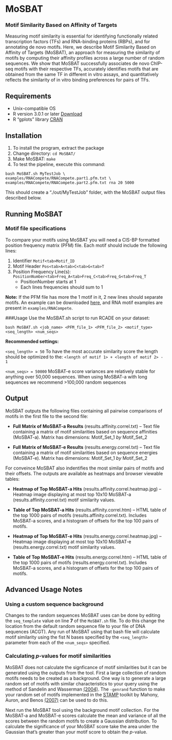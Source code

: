 # MoSBAT

### Motif Similarity Based on Affinity of Targets

Measuring motif similarity is essential for identifying functionally related transcription factors (TFs) and RNA-binding proteins (RBPs), and for annotating de novo motifs. Here, we describe Motif Similarity Based on Affinity of Targets (MoSBAT), an approach for measuring the similarity of motifs by computing their affinity profiles across a large number of random sequences. We show that MoSBAT successfully associates de novo ChIP-seq motifs with their respective TFs, accurately identifies motifs that are obtained from the same TF in different in vitro assays, and quantitatively reflects the similarity of in vitro binding preferences for pairs of TFs. 

## Requirements 
- Unix-compatible OS
- R version 3.0.1 or later [Download](http://www.r-project.org/) 
- R “gplots” library [CRAN](https://cran.r-project.org/web/packages/gplots/index.html)

## Installation 
1. To install the program, extract the package
2. Change directory: `cd MoSBAT/` 
3. Make MoSBAT: `make`
4. To test the pipeline, execute this command: 

>
    bash MoSBAT.sh MyTestJob \
    examples/RNACompete/RNACompete.part1.pfm.txt \
    examples/RNACompete/RNACompete.part2.pfm.txt rna 20 5000
This should create a “./out/MyTestJob” folder, with the MoSBAT output files described below.

## Running MoSBAT
### Motif file specifications
To compare your motifs using MoSBAT you will need a CIS-BP formatted position frequency matrix (PFM) file.  Each motif should include the following lines:


1. Identifier `Motif<tab>Motif_ID`
2. Motif Header `Pos<tab>A<tab>C<tab>G<tab>T`
3. Position Frequency Line(s): `PositionNumber<tab>Freq_A<tab>Freq_C<tab>Freq_G<tab>Freq_T`
	- PositionNumber starts at 1
	- Each lines frequencies should sum to 1

**Note:** If the PFM file has more the 1 motif in it, 2 new lines should separate motifs. An example can be downloaded [here](http://mosbat.ccbr.utoronto.ca/MoSBAT_PFMexample.txt), and RNA motif examples are present in `examples/RNACompete`. 

###Usage
Use the MoSBAT.sh script to run RCADE on your dataset:

    bash MoSBAT.sh <job_name> <PFM_file_1> <PFM_file_2> <motif_type> <seq_length> <num_seqs>

**Recommended settings:**

`<seq_length> = 50` To have the most accurate similarity score the length should be optimized to the: `<length of motif 1> + <length of motif 2> - 1`

`<num_seqs> = 50000` MoSBAT-e score variances are relatively stable for anything over 50,000 sequences. When using MoSBAT-a with long sequences we recommend >100,000 random sequences

## Output
MoSBAT outputs the following files containing all pairwise comparisons of motifs in the first file to the second file:

- **Full Matrix of MoSBAT-a Results** (results.affinity.correl.txt) – Text file containing a matrix of motif similarities based on sequence affinities (MoSBAT-a). Matrix has dimensions: Motif\_Set\_1 *by* Motif\_Set\_2

- **Full Matrix of MoSBAT-e Results** (results.energy.correl.txt) – Text file containing a matrix of motif similarities based on sequence energies (MoSBAT-e). Matrix has dimensions: Motif\_Set\_1 *by* Motif\_Set\_2

For conveince MoSBAT also indentifies the most similar pairs of motifs and their offsets. The outputs are available as heatmaps and browser viewable tables:

- **Heatmap of Top MoSBAT-a Hits** (results.affinity.correl.heatmap.jpg) – Heatmap image displaying at most top 10x10 MoSBAT-a (results.affinity.correl.txt) motif similarity values.

- **Table of Top MoSBAT-a Hits** (results.affinity.correl.htm) – HTML table of the top 1000 pairs of motifs (results.affinity.correl.txt). Includes MoSBAT-a scores, and a histogram of offsets for the top 100 pairs of motifs.

- **Heatmap of Top MoSBAT-e Hits** (results.energy.correl.heatmap.jpg) – Heatmap image displaying at most top 10x10 MoSBAT-e (results.energy.correl.txt) motif similarity values.

- **Table of Top MoSBAT-e Hits** (results.energy.correl.htm) – HTML table of the top 1000 pairs of motifs (results.energy.correl.txt). Includes MoSBAT-a scores, and a histogram of offsets for the top 100 pairs of motifs.

## Advanced Usage Notes
### Using a custom sequence background
Changes to the random sequences MoSBAT uses can be done by editing the `seq_template` value on line **7** of the `MoSBAT.sh` file. To do this change the location from the default random sequence file to your file of DNA sequences (ACGT). Any run of MoSBAT using that bash file will calculate motif similarity using the fist N bases specified by the `<seq_length>` parameter from each of the `<num_seqs>` specified.

### Calculating *p*-values for motif similarities 
MoSBAT does not calculate the signficance of motif similarities but it can be generated using the outputs from the tool. First a large collection of random motifs needs to be created as a background. One way is to generate a large random set of motifs with similar characteristics to your query using the method of Sandelin and Wasserman [(2004)](http://www.ncbi.nlm.nih.gov/pubmed/15066426). The `-genrand` function to make your random set of motifs implemented in the [STAMP](https://github.com/shaunmahony/stamp) toolkit by Mahony, Auron, and Benos [(2007)](http://www.ncbi.nlm.nih.gov/pubmed/17397256) can be used to do this. 

Next run the MoSBAT tool using the background motif collection. For the MoSBAT-a and MoSBAT-e scores calculate the mean and variance of all the scores between the random motifs to create a Gaussian distribution. To calculate the significance of your MoSBAT score take the area under the Gaussian that’s greater than your motif score to obtain the *p*-value. 